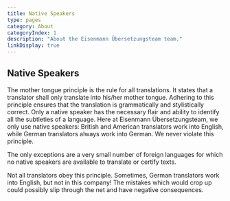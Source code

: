 ```yaml
---
title: Native Speakers
type: pages
category: About
categoryIndex: 1
description: "About the Eisenmann Übersetzungsteam team."
linkDisplay: true
---
```


## Native Speakers

The mother tongue principle is the rule for all translations. It states that a translator shall only translate into his/her mother tongue. Adhering to this principle ensures that the translation is grammatically and stylistically correct. Only a native speaker has the necessary flair and ability to identify all the subtleties of a language. Here at Eisenmann Übersetzungsteam, we only use native speakers: British and American translators work into English, while German translators always work into German. We never violate this principle.

The only exceptions are a very small number of foreign languages for which no native speakers are available to translate or certify texts.

Not all translators obey this principle. Sometimes, German translators work into English, but not in this company! The mistakes which would crop up could possibly slip through the net and have negative consequences.